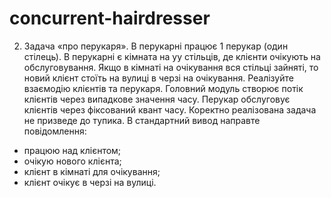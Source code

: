 concurrent-hairdresser
======================
2.	Задача «про перукаря». В перукарні працює  1 перукар (один стілець). В перукарні є кімната  на  уу стільців, де клієнти очікують на обслуговування. Якщо в кімнаті на очікування вся стільці зайняті, то новий клієнт стоїть на вулиці в черзі на очікування.
Реалізуйте взаємодію клієнтів та перукаря. Головний модуль створює потік клієнтів через випадкове значення часу. Перукар обслуговує клієнтів через фіксований квант часу.
Коректно реалізована задача не призведе до тупика. В стандартний вивод направте повідомлення:
-	працюю над клієнтом;
-	очікую нового клієнта;
-	клієнт в кімнаті для очікування;
-	клієнт очікує в черзі на вулиці.
